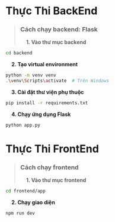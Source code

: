 # Thực Thi BackEnd

> ### **Cách chạy backend: Flask**
>
> &nbsp;&nbsp;&nbsp; **1. Vào thư mục backend**

```bash
cd backend
```

&nbsp;&nbsp;&nbsp; **2. Tạo virtual environment**

```bash
python -m venv venv
.\venv\Scripts\activate  # Trên Windows
```

&nbsp;&nbsp;&nbsp; **3. Cài đặt thư viện phụ thuộc**

```bash
pip install -r requirements.txt
```

&nbsp;&nbsp;&nbsp; **4. Chạy ứng dụng Flask**

```bash
python app.py
```

# Thực Thi FrontEnd

> ### **Cách chạy frontend**
>
> &nbsp;&nbsp;&nbsp; **1. Vào thư mục frontend**

```bash
cd frontend/app
```

&nbsp;&nbsp;&nbsp; **2. Chạy giao diện**

```bash
npm run dev
```
